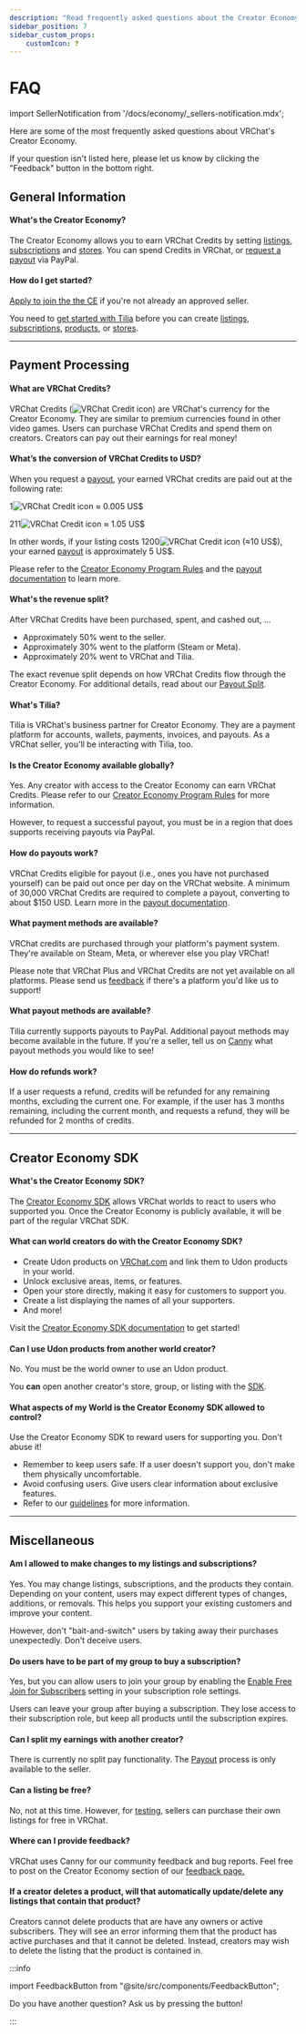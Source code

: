 ```yaml
---
description: "Read frequently asked questions about the Creator Economy."
sidebar_position: 7
sidebar_custom_props:
    customIcon: ❓
---
```


# FAQ

import SellerNotification from '/docs/economy/_sellers-notification.mdx';

<SellerNotification/>

Here are some of the most frequently asked questions about VRChat's Creator Economy.

If your question isn't listed here, please let us know by clicking the "Feedback" button in the bottom right.

## General Information

#### What's the Creator Economy? ####

The Creator Economy allows you to earn VRChat Credits by setting [listings](/economy/listings), [subscriptions](/economy/subscriptions) and [stores](/economy/store). You can spend Credits in VRChat, or [request a payout](/economy/payout) via PayPal.

#### How do I get started?

 [Apply to join the the CE](https://www.surveymonkey.com/r/creator-economy-application-seller) if you're not already an approved seller.
 
You need to [get started with Tilia](./getting-started) before you can create [listings](./listings), [subscriptions](./subscriptions), [products](./products), or [stores](./store).

***
## Payment Processing ##

#### What are VRChat Credits?
VRChat Credits (![VRChat Credit icon](/img/economy/Icons_Credits@20.svg)) are VRChat's currency for the Creator Economy. They are similar to premium currencies found in other video games.
Users can purchase VRChat Credits and spend them on creators.
Creators can pay out their earnings for real money!

#### What’s the conversion of VRChat Credits to USD?

When you request a [payout](/economy/payout), your earned VRChat credits are paid out at the following rate:

1![VRChat Credit icon](/img/economy/Icons_Credits@20.svg) ≈ 0.005 US$

211![VRChat Credit icon](/img/economy/Icons_Credits@20.svg) ≈ 1.05 US$

In other words, if your listing costs 1200![VRChat Credit icon](/img/economy/Icons_Credits@20.svg) (≈10 US\$), your earned [payout](/economy/payout) is approximately 5 US\$. 

Please refer to the [Creator Economy Program Rules](https://hello.vrchat.com/legal/economy) and the [payout documentation](/economy/payout) to learn more.

#### What's the revenue split? ####
After VRChat Credits have been purchased, spent, and cashed out, ...
- Approximately 50% went to the seller.
- Approximately 30% went to the platform (Steam or Meta).
- Approximately 20% went to VRChat and Tilia.

The exact revenue split depends on how VRChat Credits flow through the Creator Economy. For additional details, read about our [Payout Split](/economy/payout#revenue-split).

#### What's Tilia? ####
Tilia is VRChat's business partner for Creator Economy.
They are a payment platform for accounts, wallets, payments, invoices, and payouts. As a VRChat seller, you'll be interacting with Tilia, too.

#### Is the Creator Economy available globally? ####
Yes. Any creator with access to the Creator Economy can earn VRChat Credits. Please refer to our [Creator Economy Program Rules](https://hello.vrchat.com/legal/economy) for more information.

However, to request a successful payout, you must be in a region that does supports receiving payouts via PayPal.

#### How do payouts work? ####
VRChat Credits eligible for payout (i.e., ones you have not purchased yourself) can be paid out once per day on the VRChat website. A minimum of 30,000 VRChat Credits are required to complete a payout, converting to about $150 USD. Learn more in the [payout documentation](payout).

#### What payment methods are available? ####
VRChat credits are purchased through your platform's payment system.
They're available on Steam, Meta, or wherever else you play VRChat!

Please note that VRChat Plus and VRChat Credits are not yet available on all platforms. Please send us [feedback](https://feedback.vrchat.com/) if there's a platform you'd like us to support!

#### What payout methods are available? ####
Tilia currently supports payouts to PayPal.
Additional payout methods may become available in the future. If you're a seller, tell us on [Canny](https://feedback.vrchat.com/creator-economy-sellers) what payout methods you would like to see!

####  How do refunds work?
If a user requests a refund, credits will be refunded for any remaining months, excluding the current one.
For example, if the user has 3 months remaining, including the current month, and requests a refund, they will be refunded for 2 months of credits.

***
## Creator Economy SDK ##

#### What's the Creator Economy SDK? ####
The [Creator Economy SDK](/economy/sdk/) allows VRChat worlds to react to users who supported you.
Once the Creator Economy is publicly available, it will be part of the regular VRChat SDK.

#### What can world creators do with the Creator Economy SDK? ####
- Create Udon products on [VRChat.com](https://vrchat.com/home/) and link them to Udon products in your world.
- Unlock exclusive areas, items, or features.
- Open your store directly, making it easy for customers to support you.
- Create a list displaying the names of all your supporters.
- And more!

Visit the [Creator Economy SDK documentation](/economy/sdk/) to get started!

#### Can I use Udon products from another world creator? ####
No. You must be the world owner to use an Udon product.

You **can** open another creator's store, group, or listing with the [SDK](/economy/sdk/udon-documentation#storeopenlisting).

#### What aspects of my World is the Creator Economy SDK allowed to control? ####
Use the Creator Economy SDK to reward users for supporting you. Don't abuse it!

- Remember to keep users safe. If a user doesn't support you, don't make them physically uncomfortable.
- Avoid confusing users. Give users clear information about exclusive features.
- Refer to our [guidelines](/economy/guidelines) for more information.

***
## Miscellaneous

#### Am I allowed to make changes to my listings and subscriptions?

Yes. You may change listings, subscriptions, and the products they contain. Depending on your content, users may expect different types of changes, additions, or removals. This helps you support your existing customers and improve your content. 

However, don't "bait-and-switch" users by taking away their purchases unexpectedly. Don't deceive users.

#### Do users have to be part of my group to buy a subscription?

Yes, but you can allow users to join your group by enabling the [Enable Free Join for Subscribers](/economy/subscriptions#4-role-permissions) setting in your subscription role settings.

Users can leave your group after buying a subscription. They lose access to their subscription role, but keep all products until the subscription expires. 

#### Can I split my earnings with another creator? ####
There is currently no split pay functionality. The [Payout](/economy/payout) process is only available to the seller.

#### Can a listing be free? ####
No, not at this time. However, for [testing](/economy/sdk/testing), sellers can purchase their own listings for free in VRChat.

#### Where can I provide feedback? ####
VRChat uses Canny for our community feedback and bug reports. Feel free to post on the Creator Economy section of our [feedback page.](https://feedback.vrchat.com/creator-economy)

#### If a creator deletes a product, will that automatically update/delete any listings that contain that product? ####
Creators cannot delete products that are have any owners or active subscribers. They will see an error informing them that the product has active purchases and that it cannot be deleted. Instead, creators may wish to delete the listing that the product is contained in.

:::info

import FeedbackButton from "@site/src/components/FeedbackButton";

Do you have another question? Ask us by pressing the <FeedbackButton /> button!

:::